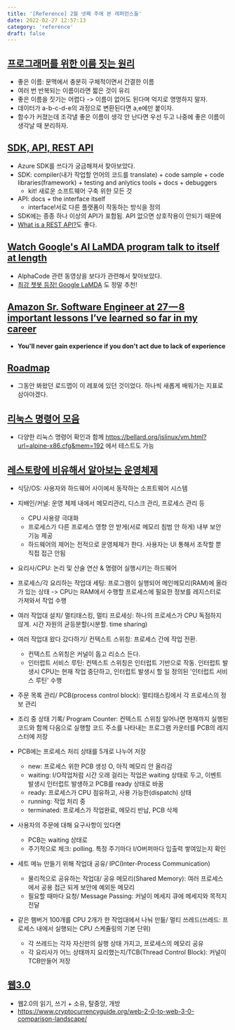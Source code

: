```yaml
---
title: '[Reference] 2월 넷째 주에 본 레퍼런스들'
date: 2022-02-27 12:57:13
category: 'reference'
draft: false
---
```


## [프로그래머를 위한 이름 짓는 원리](https://green-labs.github.io/programmers-naming)
- 좋은 이름: 문맥에서 충분히 구체적이면서 간결한 이름
- 여러 번 반복되는 이름이라면 짧은 것이 유리
- 좋은 이름을 짓기는 어렵다 -> 이름이 없어도 된다며 억지로 명명하지 말자.
- 데이터가 a-b-c-d-e의 과정으로 변환된다면 a,e에만 붙이자.
- 함수가 커졌는데 조각낼 좋은 이름이 생각 안 난다면 우선 두고 나중에 좋은 이름이 생각날 때 분리하자. 

## [SDK, API, REST API](https://www.ibm.com/cloud/blog/sdk-vs-api)
- Azure SDK를 쓰다가 궁금해져서 찾아보았다. 
- SDK: compiler(내가 작업할 언어의 코드를 translate) + code sample + code libraries(framework) + testing and anlytics tools + docs + debuggers 
  - kit! 새로운 소프트웨어 구축 위한 모든 것
- API: docs + the interface itself
  - interface!서로 다른 플랫폼이 작동하는 방식을 정의
- SDK에는 종종 하나 이상의 API가 포함됨. API 없으면 상호작용이 안되기 때문에
- [What is a REST API?](https://www.youtube.com/watch?v=lsMQRaeKNDk)도 좋다.

## [Watch Google's AI LaMDA program talk to itself at length](https://www.youtube.com/watch?v=aUSSfo5nCdM&t=129s&ab_channel=CNETHighlights)
- AlphaCode 관련 동영상을 보다가 관련해서 찾아보았다. 
- [최강 챗봇 등장! Google LaMDA](https://jiho-ml.com/weekly-nlp-50/?fbclid=IwAR09OEBxvsFt8-ZLaY3iy9m1Kt4slcxomHFFc7jatAbx4uIZtN9D2IlhH7I) 도 정말 추천!

## [Amazon Sr. Software Engineer at 27 — 8 important lessons I’ve learned so far in my career](https://levelup.gitconnected.com/amazons-sr-software-engineer-at-27-8-important-lessons-i-ve-learned-so-far-in-my-career-9fdfbfbc1a6a)
- **You'll never gain experience if you don't act due to lack of experience**

## [Roadmap](https://github.com/kamranahmedse/developer-roadmap)
- 그동안 봐왔던 로드맵이 이 레포에 있던 것이었다. 하나씩 새롭게 배워가는 지표로 삼아야겠다.

## [리눅스 명령어 모음](https://dora-guide.com/linux-commands/)
- 다양한 리눅스 명령어 확인과 함께 https://bellard.org/jslinux/vm.html?url=alpine-x86.cfg&mem=192 에서 테스트도 가능

## [레스토랑에 비유해서 알아보는 운영체제](https://yozm.wishket.com/magazine/detail/1269/)
- 식당/OS: 사용자와 하드웨어 사이에서 동작하는 소프트웨어 시스템
- 지배인/커널: 운영 체제 내에서 메모리관리, 디스크 관리, 프로세스 관리 등
  - CPU 사용량 극대화
  - 프로세스가 다른 프로세스 영향 안 받게(서로 메모리 침범 안 하게) 내부 보안 기능 제공
  - 하드웨어의 제어는 전적으로 운영체제가 한다. 사용자는 UI 통해서 조작할 뿐 직접 접근 안됨
- 요리사/CPU: 논리 및 산술 연산 & 명령어 실행시키는 하드웨어

- 프로세스/각 요리하는 작업대 세팅: 프로그램이 실행되어 메인메모리(RAM)에 올라가 있는 상태 -> CPU는 RAM에서 수행할 프로세스에 필요한 정보를 레지스터로 가져와서 작업 수행
- 여러 작업대 설치/ 멀티태스킹, 멀티 프로세싱: 하나의 프로세스가 CPU 독점하지 않게. 시간 자원의 균등분할(시분할. time sharing)
- 여러 작업대 왔다 갔다하기/ 컨텍스트 스위칭: 프로세스 간에 작업 전환. 
  - 컨텍스트 스위칭은 커널이 돕고 리소스 든다. 
  - 인터럽트 서비스 루틴: 컨텍스트 스위칭은 인터럽트 기반으로 작동. 인터럽트 발생시 CPU는 현재 작업 중단하고, 인터럽트 발생시 할 일 정의된 '인터럽트 서비스 루틴' 수행

- 주문 목록 관리/ PCB(process control block): 멀티태스킹에서 각 프로세스의 정보 관리 
- 조리 중 상태 기록/ Program Counter: 컨텍스트 스위칭 일어나면 현재까지 실행된 코드와 함께 다음으로 실행할 코드 주소를 나타내는 프로그램 카운터를 PCB의 레지스터에 저장
- PCB에는 프로세스 처리 상태를 5개로 나누어 저장
  - new: 프로세스 위한 PCB 생성 O, 아직 메모리 안 올라감
  - waiting: I/O작업처럼 시간 오래 걸리는 작업은 waiting 상태로 두고, 이벤트 발생시 인터럽트 발생하고 PCB를 ready 상태로 바꿈
  - ready: 프로세스가 CPU 점유하고, 사용 가능한(dispatch) 상태
  - running: 작업 처리 중
  - terminated: 프로세스가 작업완료, 메모리 반납, PCB 삭제

- 사용자의 주문에 대해 요구사항이 있다면
  - PCB는 waiting 상태로 
  - 주기적으로 체크: polling. 특정 주기마다 I/O버퍼마다 입출력 쌓여있는지 확인

- 세트 메뉴 만들기 위해 작업대 공유/ IPC(Inter-Process Communication)
  - 물리적으로 공유하는 작업대/ 공유 메모리(Shared Memory): 여러 프로세스에서 공용 접근 되게 보안에 예외둔 메모리
  - 필요할 때마다 요청/ Message Passing: 커널이 메세지 큐에 메세지와 목적지 전달

- 같은 햄버거 100개를 CPU 2개가 한 작업대에서 나눠 만듦/ 멀티 쓰레드(쓰레드: 프로세스 내에서 실행되는 CPU 스케쥴링의 기본 단위)
  - 각 쓰레드는 각자 자신만의 실행 상태 가지고, 프로세스의 메모리 공유
  - 각 요리사가 어느 상태까지 요리했는지/TCB(Thread Control Block): 커널이 TCB만들어 저장

## [웹3.0](https://blog.lgcns.com/2762)
- 웹2.0의 읽기, 쓰기 + 소유, 탈중앙, 개방
- https://www.cryptocurrencyguide.org/web-2-0-to-web-3-0-comparison-landscape/
